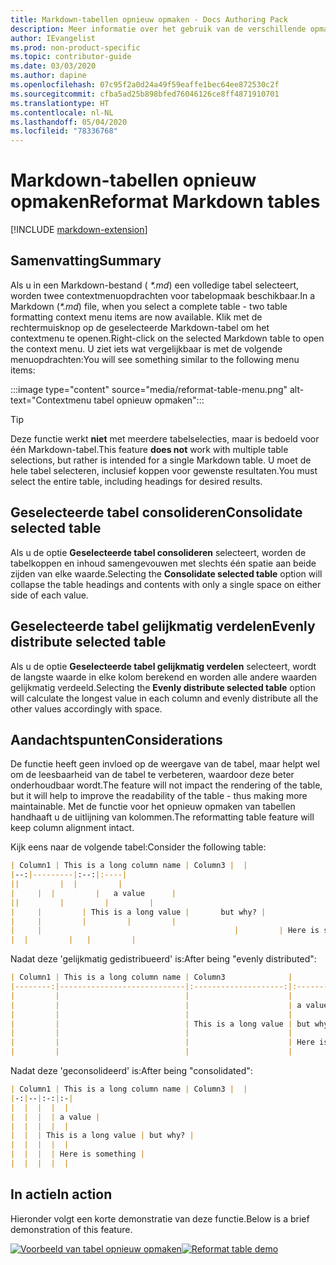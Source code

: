 ```yaml
---
title: Markdown-tabellen opnieuw opmaken - Docs Authoring Pack
description: Meer informatie over het gebruik van de verschillende opmaakfuncties voor Markdown-tabellen van het Docs Authoring Pack, Visual Studio Code-extensie.
author: IEvangelist
ms.prod: non-product-specific
ms.topic: contributor-guide
ms.date: 03/03/2020
ms.author: dapine
ms.openlocfilehash: 07c95f2a0d24a49f59eaffe1bec64ee872530c2f
ms.sourcegitcommit: cfba5ad25b898bfed76046126ce8ff4871910701
ms.translationtype: HT
ms.contentlocale: nl-NL
ms.lasthandoff: 05/04/2020
ms.locfileid: "78336768"
---
```

# <a name="reformat-markdown-tables"></a><span data-ttu-id="c49a7-103">Markdown-tabellen opnieuw opmaken</span><span class="sxs-lookup"><span data-stu-id="c49a7-103">Reformat Markdown tables</span></span>

[!INCLUDE [markdown-extension](includes/markdown-extension.md)]

## <a name="summary"></a><span data-ttu-id="c49a7-104">Samenvatting</span><span class="sxs-lookup"><span data-stu-id="c49a7-104">Summary</span></span>

<span data-ttu-id="c49a7-105">Als u in een Markdown-bestand ( *\*.md*) een volledige tabel selecteert, worden twee contextmenuopdrachten voor tabelopmaak beschikbaar.</span><span class="sxs-lookup"><span data-stu-id="c49a7-105">In a Markdown (*\*.md*) file, when you select a complete table - two table formatting context menu items are now available.</span></span> <span data-ttu-id="c49a7-106">Klik met de rechtermuisknop op de geselecteerde Markdown-tabel om het contextmenu te openen.</span><span class="sxs-lookup"><span data-stu-id="c49a7-106">Right-click on the selected Markdown table to open the context menu.</span></span> <span data-ttu-id="c49a7-107">U ziet iets wat vergelijkbaar is met de volgende menuopdrachten:</span><span class="sxs-lookup"><span data-stu-id="c49a7-107">You will see something similar to the following menu items:</span></span>

:::image type="content" source="media/reformat-table-menu.png" alt-text="Contextmenu tabel opnieuw opmaken":::

> [!TIP]
> <span data-ttu-id="c49a7-109">Deze functie werkt **niet** met meerdere tabelselecties, maar is bedoeld voor één Markdown-tabel.</span><span class="sxs-lookup"><span data-stu-id="c49a7-109">This feature **does not** work with multiple table selections, but rather is intended for a single Markdown table.</span></span> <span data-ttu-id="c49a7-110">U moet de hele tabel selecteren, inclusief koppen voor gewenste resultaten.</span><span class="sxs-lookup"><span data-stu-id="c49a7-110">You must select the entire table, including headings for desired results.</span></span>

## <a name="consolidate-selected-table"></a><span data-ttu-id="c49a7-111">Geselecteerde tabel consolideren</span><span class="sxs-lookup"><span data-stu-id="c49a7-111">Consolidate selected table</span></span>

<span data-ttu-id="c49a7-112">Als u de optie **Geselecteerde tabel consolideren** selecteert, worden de tabelkoppen en inhoud samengevouwen met slechts één spatie aan beide zijden van elke waarde.</span><span class="sxs-lookup"><span data-stu-id="c49a7-112">Selecting the **Consolidate selected table** option will collapse the table headings and contents with only a single space on either side of each value.</span></span>

## <a name="evenly-distribute-selected-table"></a><span data-ttu-id="c49a7-113">Geselecteerde tabel gelijkmatig verdelen</span><span class="sxs-lookup"><span data-stu-id="c49a7-113">Evenly distribute selected table</span></span>

<span data-ttu-id="c49a7-114">Als u de optie **Geselecteerde tabel gelijkmatig verdelen** selecteert, wordt de langste waarde in elke kolom berekend en worden alle andere waarden gelijkmatig verdeeld.</span><span class="sxs-lookup"><span data-stu-id="c49a7-114">Selecting the **Evenly distribute selected table** option will calculate the longest value in each column and evenly distribute all the other values accordingly with space.</span></span>

## <a name="considerations"></a><span data-ttu-id="c49a7-115">Aandachtspunten</span><span class="sxs-lookup"><span data-stu-id="c49a7-115">Considerations</span></span>

<span data-ttu-id="c49a7-116">De functie heeft geen invloed op de weergave van de tabel, maar helpt wel om de leesbaarheid van de tabel te verbeteren, waardoor deze beter onderhoudbaar wordt.</span><span class="sxs-lookup"><span data-stu-id="c49a7-116">The feature will not impact the rendering of the table, but it will help to improve the readability of the table - thus making more maintainable.</span></span> <span data-ttu-id="c49a7-117">Met de functie voor het opnieuw opmaken van tabellen handhaaft u de uitlijning van kolommen.</span><span class="sxs-lookup"><span data-stu-id="c49a7-117">The reformatting table feature will keep column alignment intact.</span></span>

<span data-ttu-id="c49a7-118">Kijk eens naar de volgende tabel:</span><span class="sxs-lookup"><span data-stu-id="c49a7-118">Consider the following table:</span></span>

```markdown
| Column1 | This is a long column name | Column3 |  |
|--:|---------|:--:|:----|
||         |  |         |
|     |  |         |   a value      |
||         |         |         |
|     |         | This is a long value |       but why? |
|     |         |         |         |
|     |                                           |         | Here is something |
|  |         |   |         |
```

<span data-ttu-id="c49a7-119">Nadat deze 'gelijkmatig gedistribueerd' is:</span><span class="sxs-lookup"><span data-stu-id="c49a7-119">After being "evenly distributed":</span></span>

```markdown
| Column1 | This is a long column name | Column3              |                   |
|--------:|----------------------------|:--------------------:|:------------------|
|         |                            |                      |                   |
|         |                            |                      | a value           |
|         |                            |                      |                   |
|         |                            | This is a long value | but why?          |
|         |                            |                      |                   |
|         |                            |                      | Here is something |
|         |                            |                      |                   |
```

<span data-ttu-id="c49a7-120">Nadat deze 'geconsolideerd' is:</span><span class="sxs-lookup"><span data-stu-id="c49a7-120">After being "consolidated":</span></span>

```markdown
| Column1 | This is a long column name | Column3 |  |
|-:|--|:-:|:-|
|  |  |  |  |
|  |  |  | a value |
|  |  |  |  |
|  |  | This is a long value | but why? |
|  |  |  |  |
|  |  |  | Here is something |
|  |  |  |  |
```

## <a name="in-action"></a><span data-ttu-id="c49a7-121">In actie</span><span class="sxs-lookup"><span data-stu-id="c49a7-121">In action</span></span>

<span data-ttu-id="c49a7-122">Hieronder volgt een korte demonstratie van deze functie.</span><span class="sxs-lookup"><span data-stu-id="c49a7-122">Below is a brief demonstration of this feature.</span></span>

<span data-ttu-id="c49a7-123">[![Voorbeeld van tabel opnieuw opmaken](media/reformat-table.gif)](media/reformat-table.gif#lightbox)</span><span class="sxs-lookup"><span data-stu-id="c49a7-123">[![Reformat table demo](media/reformat-table.gif)](media/reformat-table.gif#lightbox)</span></span>
